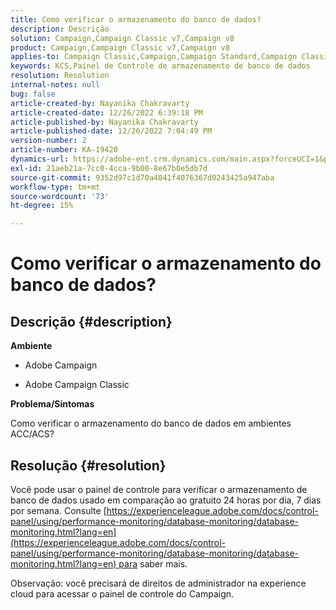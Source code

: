 ```yaml
---
title: Como verificar o armazenamento do banco de dados?
description: Descrição
solution: Campaign,Campaign Classic v7,Campaign v8
product: Campaign,Campaign Classic v7,Campaign v8
applies-to: Campaign Classic,Campaign,Campaign Standard,Campaign Classic v7,Campaign v8
keywords: KCS,Painel de Controle de armazenamento de banco de dados
resolution: Resolution
internal-notes: null
bug: false
article-created-by: Nayanika Chakravarty
article-created-date: 12/26/2022 6:39:18 PM
article-published-by: Nayanika Chakravarty
article-published-date: 12/26/2022 7:04:49 PM
version-number: 2
article-number: KA-19420
dynamics-url: https://adobe-ent.crm.dynamics.com/main.aspx?forceUCI=1&pagetype=entityrecord&etn=knowledgearticle&id=8081a299-4c85-ed11-81ac-6045bd006b4b
exl-id: 21aeb21a-7cc0-4cca-9b00-8e67b0e5db7d
source-git-commit: 9352d97c1d70a4041f4076367d0243425a947aba
workflow-type: tm+mt
source-wordcount: '73'
ht-degree: 15%

---
```


# Como verificar o armazenamento do banco de dados?

## Descrição {#description}


<b>Ambiente</b>

- Adobe Campaign

- Adobe Campaign Classic

<b>Problema/Sintomas</b>

Como verificar o armazenamento do banco de dados em ambientes ACC/ACS?


## Resolução {#resolution}


Você pode usar o painel de controle para verificar o armazenamento de banco de dados usado em comparação ao gratuito 24 horas por dia, 7 dias por semana. Consulte [https://experienceleague.adobe.com/docs/control-panel/using/performance-monitoring/database-monitoring/database-monitoring.html?lang=en](https://experienceleague.adobe.com/docs/control-panel/using/performance-monitoring/database-monitoring/database-monitoring.html?lang=en) para saber mais.

Observação: você precisará de direitos de administrador na experience cloud para acessar o painel de controle do Campaign.
